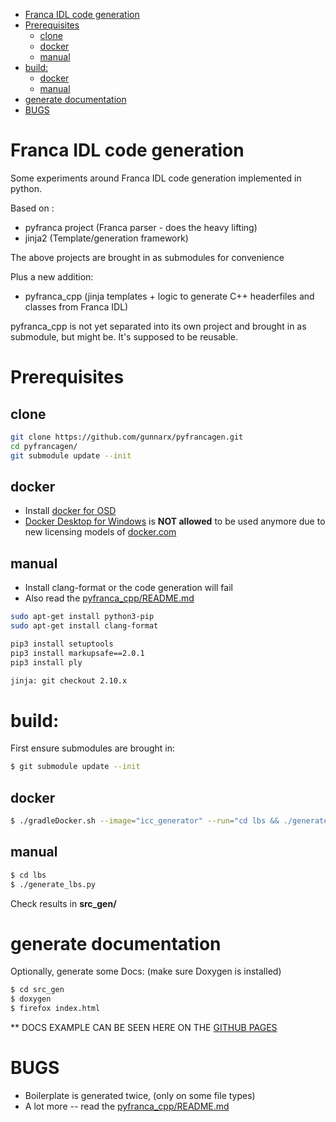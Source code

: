 - [Franca IDL code generation](#franca-idl-code-generation)
- [Prerequisites](#prerequisites)
  - [clone](#clone)
  - [docker](#docker)
  - [manual](#manual)
- [build:](#build)
  - [docker](#docker-1)
  - [manual](#manual-1)
- [generate documentation](#generate-documentation)
- [BUGS](#bugs)

# Franca IDL code generation

Some experiments around Franca IDL code generation
implemented in python.

Based on :
- pyfranca project  (Franca parser - does the heavy lifting)
- jinja2            (Template/generation framework)

The above projects are brought in as submodules for convenience

Plus a new addition:
- pyfranca_cpp      (jinja templates + logic to generate C++ headerfiles and classes from Franca IDL)

pyfranca_cpp is not yet separated into its own project and brought in as submodule, but might be.  It's supposed to be reusable.

# Prerequisites
## clone
```bash
git clone https://github.com/gunnarx/pyfrancagen.git
cd pyfrancagen/
git submodule update --init
```

## docker
  * Install [docker for OSD](https://inside-docupedia.bosch.com/confluence/x/5AQKJw)
  * [Docker Desktop for Windows](https://docs.docker.com/desktop/windows/install/) is **NOT allowed** to be used anymore due to new licensing models of [docker.com](https://www.docker.com/blog/the-grace-period-for-the-docker-subscription-service-agreement-ends-soon-heres-what-you-need-to-know/)

## manual
- Install clang-format or the code generation will fail
- Also read the [pyfranca_cpp/README.md](https://github.com/gunnarx/pyfrancagen/blob/master/pyfranca_cpp/README.md)

```bash
sudo apt-get install python3-pip
sudo apt-get install clang-format

pip3 install setuptools
pip3 install markupsafe==2.0.1
pip3 install ply

jinja: git checkout 2.10.x
```

# build:

First ensure submodules are brought in:
```bash
$ git submodule update --init
```
## docker
```bash
$ ./gradleDocker.sh --image="icc_generator" --run="cd lbs && ./generate_lbs.py"
```

## manual
```bash
$ cd lbs
$ ./generate_lbs.py
```
Check results in **src_gen/**

# generate documentation
Optionally, generate some Docs: (make sure Doxygen is installed)
```bash
$ cd src_gen
$ doxygen
$ firefox index.html
```
** DOCS EXAMPLE CAN BE SEEN HERE ON THE [GITHUB PAGES](https://gunnarx.github.io/pyfrancagen)

# BUGS
- Boilerplate is generated twice, (only on some file types)
- A lot more -- read the [pyfranca_cpp/README.md](https://github.com/gunnarx/pyfrancagen/blob/master/pyfranca_cpp/README.md)

